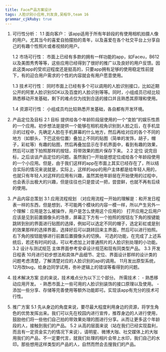 ```yaml
---
title: Face产品方案设计
tags: 人脸识别小应用,刘友良,吴榕华,team 16
grammar_cjkRuby: true
---
```



1. 可行性分析： 
	1.1 面向客户：
	该app适用于所有年龄段的有使用相机拍摄人像的用户。尤其当今的喜爱自拍摆拍的青年，以及喜爱在各个社交平台上分享自己的有趣个性照片或者视频的用户。

	1.2 市场可行性：
	市面上已经有多款的拥有一样功能的app，如Faceu，B612以及美图秀秀等等，这些应用已经得到了很好的推广以及良好的用户反馈。因此这类app的受欢迎程度还是挺高的，只要app拥有足够的使用稳定性前提下，有的迎合用户需求的个性的内容就会有用户愿意使用。

	1.3 技术可行性：
	同时市面上已经有多个可以调用的人脸识别接口，比如近期公开的阿里人脸识别SDK以及百度的人脸识别等等。同时，小组成员已经比较熟悉移动开发基础，剩下的难点仅为找到合适的接口并且熟悉其原理和使用。

	1.4 资源可行性：
	小组成员均比较熟悉开发基础，各自都有开发环境。
2. 产品定位及目标
	2.1 目标
	提供给各个年龄阶段层使用的一个“变脸”的娱乐性质的一个应用。初步想法是提供一个能够在相机视角识别到人脸之后，在手机显示的过程中，先确定人脸在手机屏幕的什么地方，然后再给对应的各个不同的地方（如额头，下巴这些位置）叠加上不同的贴图（简单的发饰，胡子，帽子，彩虹等）有趣的贴图，然后再叠加显示在手机界面中，看到有趣的效果，然后可以摁下拍照那样的按钮，将带效果的图片保存下来。
	2.2 定位
	说完目标，之后谈谈产品定位的问题。虽然我们一开始是想定位成给各个年龄段使用的一个小应用。但是，由于我们这样的app在市面上其实已经存在了，所以结合实际的情况来说就是，实际上，这样的app的用户主体都是给年轻人用的，也就只有年轻人对这样的应用有兴趣，虽然其他年龄层在开始使用的过程中，也会表示出极大的兴趣，但是往往也只是尝试一把，尝尝鲜，也就不再有后续的使用。

3. 产品内容总策划
	3.1 应用流程规划
	（对应用流程一开始的理解是：和开发日程表一样的东西，但是想到，不可能两个模块的内容一模一样，所以产生另外一个理解：应用是怎么被操作，用户是怎么使用这个应用的）
    打开应用之后用户应该是见到前置摄像头的场景，屏幕正下方有一个拍照的按钮左下角的按键能跳转到别的界面进行贴图的选择，例如可以选定不同的帽子，选定彩虹或是别的效果那样的选择界面，选择好后可以跳转回来主界面，然后可以进行拍照。右下角的按钮能够进行前置后置摄像头的切换。
	可选的功能，在完成了上述系统后，若还有时间的话，可以考虑加上对普通照片的人脸识别处理的小功能。
	3.2 设计与测试规范
	主体界面参考安卓设计规范和现有同类型产品。
	3.3 开发日程表
	10月进行初步想法和具体产品细节、定位、界面设计那样的设计类的问题考虑清楚，了解清楚对应的人脸识别的api的调用。
	11月发出原型系统，12月改bug，给身边同学试用，弥补逻辑上的错误等看得到的问题。

4. 技术解决方案
	总的来说，技术难点分为以下三个部分。
	所需技术：
		- 熟悉移动应用开发。
		- 熟悉市面上一些可用的人脸识别装饰的接口原理以及使用。
		- 添加一些分享、存储等完善使用等额外功能即可。实现该app有充分的技术可行性。

5. 推广方案
	5.1 先从身边的角度来说，要尽最大程度利用身边的资源，将学生角色的优势发挥出来。我们可以先在校园内进行宣传，推荐身边的人进行使用，鼓励他们将一些他们自己拍的带效果处理的图进行分享。从而让更多这个年龄段的人，接触到我们的产品。
	5.2 从高的层面来说（站在我们已经实现盈利，而且有一定资金实力的情况下来说），请明星、微博大咖、社交媒体上的大咖用我们的产品，不一定要代言，就我们处理的相片会带上水印，我们自己的水印。那些想用这样类型的产品的人，自然而然会去搜我们的产品。
